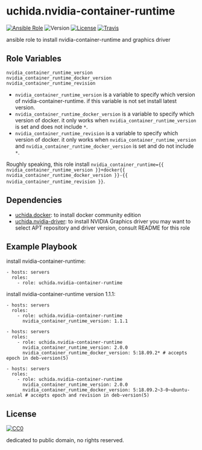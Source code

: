 uchida.nvidia-container-runtime
===============================

[![Ansible Role](https://img.shields.io/ansible/role/24081.svg?maxAge=2592000)](https://galaxy.ansible.com/uchida/nvidia-container-runtime/)
![Version](https://img.shields.io/github/tag/uchida/ansible-role-nvidia-container-runtime.svg)
[![License](https://img.shields.io/github/license/uchida/ansible-role-nvidia-container-runtime.svg?maxAge=2592000)](https://tldrlegal.com/license/creative-commons-cc0-1.0-universal)
[![Travis](https://img.shields.io/travis/uchida/ansible-role-nvidia-container-runtime.svg)](https://travis-ci.org/uchida/ansible-role-nvidia-container-runtime)

ansible role to install nvidia-container-runtime and graphics driver

Role Variables
--------------

```
nvidia_container_runtime_version
nvidia_container_runtime_docker_version
nvidia_container_runtime_revision
```

- `nvidia_container_runtime_version` is a variable to specify which version of nvidia-container-runtime. if this variable is not set install latest version.
- `nvidia_container_runtime_docker_version` is a variable to specify which version of docker. it only works when `nvidia_container_runtime_version` is set and does not include `*`.
- `nvidia_container_runtime_revision` is a variable to specify which version of docker. it only works when `nvidia_container_runtime_version` and `nvidia_container_runtime_docker_version` is set and do not include `*`.

Roughly speaking, this role install `nvidia_container_runtime={{ nvidia_container_runtime_version }}+docker{{ nvidia_container_runtime_docker_version }}-{{ nvidia_container_runtime_revision }}`.

Dependencies
------------

- [uchida.docker](https://galaxy.ansible.com/uchida/docker/): to install docker community edition
- [uchida.nvidia-driver](https://galaxy.ansible.com/uchida/nvidia-driver/): to install NVIDIA Graphics driver
  you may want to select APT repository and driver version, consult README for this role

Example Playbook
----------------

install nvidia-container-runtime:

```
- hosts: servers
  roles:
    - role: uchida.nvidia-container-runtime
```

install nvidia-container-runtime version 1.1.1:

```
- hosts: servers
  roles:
    - role: uchida.nvidia-container-runtime
      nvidia_container_runtime_version: 1.1.1
```

```
- hosts: servers
  roles:
    - role: uchida.nvidia-container-runtime
      nvidia_container_runtime_version: 2.0.0
      nvidia_container_runtime_docker_version: 5:18.09.2* # accepts epoch in deb-version(5)
```

```
- hosts: servers
  roles:
    - role: uchida.nvidia-container-runtime
      nvidia_container_runtime_version: 2.0.0
      nvidia_container_runtime_docker_version: 5:18.09.2~3-0~ubuntu-xenial # accepts epoch and revision in deb-version(5)
```

License
-------

[![CC0](http://i.creativecommons.org/p/zero/1.0/88x31.png "CC0")](http://creativecommons.org/publicdomain/zero/1.0/deed)

dedicated to public domain, no rights reserved.
